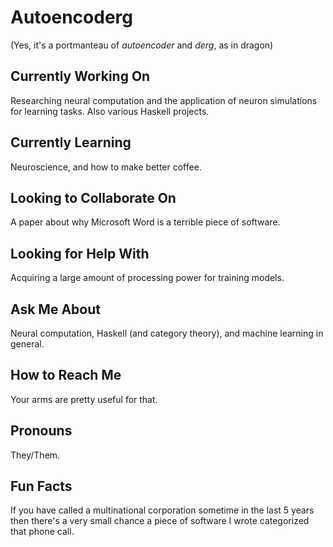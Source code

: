 # Autoencoderg
(Yes, it's a portmanteau of *autoencoder* and *derg*, as in dragon)

<!--
**Autoencoderg/Autoencoderg** is a ✨ _special_ ✨ repository because its `README.md` (this file) appears on your GitHub profile.

Here are some ideas to get you started:

- 🔭 I’m currently working on ...
- 🌱 I’m currently learning ...
- 👯 I’m looking to collaborate on ...
- 🤔 I’m looking for help with ...
- 💬 Ask me about ...
- 📫 How to reach me: ...
- 😄 Pronouns: ...
- ⚡ Fun fact: ...
-->

## Currently Working On
Researching neural computation and the application of neuron simulations for learning tasks.
Also various Haskell projects.

## Currently Learning
Neuroscience, and how to make better coffee.

## Looking to Collaborate On
A paper about why Microsoft Word is a terrible piece of software.

## Looking for Help With
Acquiring a large amount of processing power for training models.

## Ask Me About
Neural computation, Haskell (and category theory), and machine learning in general.

## How to Reach Me
Your arms are pretty useful for that.

## Pronouns
They/Them.

## Fun Facts
If you have called a multinational corporation sometime in the last 5 years then there's a very small chance a piece of software I wrote categorized that phone call.
